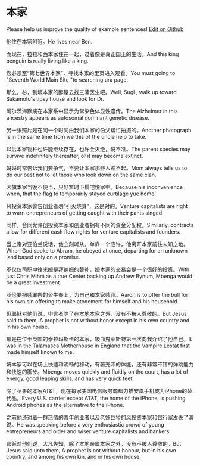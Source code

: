 # 本家

Please help us improve the quality of example sentences! [Edit on Github](https://github.com/jiyushe/jiyu-example-sentence-source/blob/main/chinese/benjia.md)

<p><span class="chinese">他住在本家附近。</span><span class="english">He lives near Ben.</span></p>

<p><span class="chinese">而现在，拉拉和西本家住在一起，过着像是真正国王的生活。</span><span class="english">And this king penguin is really living like a king.</span></p>

<p><span class="chinese">您必须至“第七世界本家”，寻找本家的里页进入观看。</span><span class="english">You must going to "Seventh World Main Site "to searching ura page.</span></p>

<p><span class="chinese">那么，杉，到坂本家的醉屋去找三蒲医生吧。</span><span class="english">Well, Sugi , walk up toward Sakamoto's tipsy house and look for Dr.</span></p>

<p><span class="chinese">阿尔茨海默病在本家系中显示为常染色体显性遗传。</span><span class="english">The Alzheimer in this ancestry appears as autosomal dominant genetic disease.</span></p>

<p><span class="chinese">另一张照片是在同一个时间由我们本家的伯父帮忙拍摄的。</span><span class="english">Another photograph is in the same time from we this of the uncle help to take.</span></p>

<p><span class="chinese">以后本家物种也许能继续存在，也许会灭绝，说不准。</span><span class="english">The parent species may survive indefinitely thereafter, or it may become extinct.</span></p>

<p><span class="chinese">妈妈时常告诉我们要争气，不要让本家那些人瞧不起。</span><span class="english">Mom always tells us to do our best not to let those who look down on the same clan.</span></p>

<p><span class="chinese">因旗本家当晚不便当，只好暂时下榻宅悦家中。</span><span class="english">Because his inconvenience when, that the flag to temporarily stayed curtilage yue home.</span></p>

<p><span class="chinese">风投资本家警告创业者勿“引火烧身”，这是对的。</span><span class="english">Venture capitalists are right to warn entrepreneurs of getting caught with their pants singed.</span></p>

<p><span class="chinese">同样，合同允许创投资本家和创业者拥有不同的资金分配权。</span><span class="english">Similarly, contracts allow for different cash flow rights for venture capitalists and founders.</span></p>

<p><span class="chinese">当上帝对亚伯兰说话，他立刻听从。单靠一个应许，他离开本家前往未知之地。</span><span class="english">When God spoke to Abram, he obeyed at once, departing for an unknown land based only on a promise.</span></p>

<p><span class="chinese">不仅仅司职中锋米姆是拜纳姆的替补，姆本家的交易会是一个很好的投资。</span><span class="english">With just Chris Mihm as a true Center backing up Andrew Bynum, Mbenga would be a great investment.</span></p>

<p><span class="chinese">亚伦要把赎罪祭的公牛奉上，为自己和本家赎罪。</span><span class="english">Aaron is to offer the bull for his own sin offering to make atonement for himself and his household.</span></p>

<p><span class="chinese">但耶稣对他们说，申言者除了在本地本家之外，没有不被人尊敬的。</span><span class="english">But Jesus said to them, A prophet is not without honor except in his own country and in his own house.</span></p>

<p><span class="chinese">那是在位于英国的泰拉玛斯卡的本家，吸血鬼莱斯特第一次向我介绍了他自己。</span><span class="english">It was in the Talamasca Motherhouse in England that the Vampire Lestat first made himself known to me.</span></p>

<p><span class="chinese">姆本家可以在场上快速和流畅的移动，有著充沛的体能，还有非常不错的弹跳能力和快速的脚步。</span><span class="english">Mbenga moves quickly and fluidly on the court, has a lot of energy, good leaping skills, and has very quick feet.</span></p>

<p><span class="chinese">除了苹果的本家AT&T，现在每家美国电信服务商都力推安卓手机成为iPhone的替代品。</span><span class="english">Every U.S. carrier except AT&T, the home of the iPhone, is pushing Android phones as the alternative to the iPhone.</span></p>

<p><span class="chinese">之前他还对着一群热情的青年创业者以及老奸巨猾的风投资本家和银行家发表了演说。</span><span class="english">He was speaking before a very enthusiastic crowd of young entrepreneurs and older and wiser venture capitalists and bankers.</span></p>

<p><span class="chinese">耶稣对他们说，大凡先知，除了本地亲属本家之外，没有不被人尊敬的。</span><span class="english">But Jesus said unto them, A prophet is not without honour, but in his own country, and among his own kin, and in his own house.</span></p>

